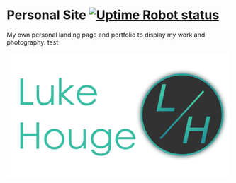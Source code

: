 # Personal Site [![Uptime Robot status](https://img.shields.io/uptimerobot/status/m779426128-6b6e81ed8dc987db17d4cad2.svg)](https://stats.uptimerobot.com/N0422FmVZ)
My own personal landing page and portfolio to display my work and photography. test

![LH logo](https://raw.githubusercontent.com/LukeHouge/Personal-Site/master/logo.png)
